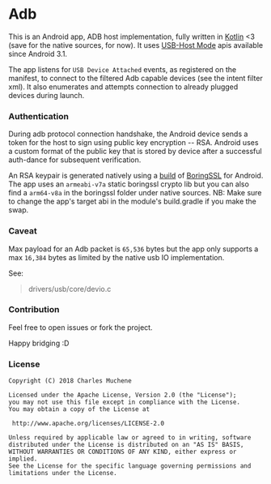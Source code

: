 # Adb
This is an Android app, ADB host implementation, fully written in [Kotlin](kotlinlang.org) <3 (save for the native sources, for now). It uses [USB-Host Mode](https://developer.android.com/guide/topics/connectivity/usb/host.html) apis available since Android 3.1.

The app listens for `USB Device Attached` events, as registered on the manifest, to connect to the filtered Adb capable devices (see the intent filter xml). It also enumerates and attempts connection to already plugged devices during launch.

### Authentication
During adb protocol connection handshake, the Android device sends a token for the host to sign using public key encryption -- RSA. Android uses a custom format of the public key that is stored by device after a successful auth-dance for subsequent verification.

An RSA keypair is generated natively using a [build](https://github.com/google/boringssl/blob/master/BUILDING.md#building-for-android) of [BoringSSL](https://github.com/google/boringssl) for Android. The app uses an `armeabi-v7a` static boringssl crypto lib but you can also find a `arm64-v8a` in the boringssl folder under native sources. NB: Make sure to change the app's target abi in the module's build.gradle if you make the swap.

### Caveat
Max payload for an Adb packet is `65,536` bytes but the app only supports a max `16,384` bytes as limited by the native usb IO implementation.

See:
> drivers/usb/core/devio.c

### Contribution
Feel free to open issues or fork the project.

Happy bridging :D

### License

```
Copyright (C) 2018 Charles Muchene

Licensed under the Apache License, Version 2.0 (the "License");
you may not use this file except in compliance with the License.
You may obtain a copy of the License at

 http://www.apache.org/licenses/LICENSE-2.0

Unless required by applicable law or agreed to in writing, software
distributed under the License is distributed on an "AS IS" BASIS,
WITHOUT WARRANTIES OR CONDITIONS OF ANY KIND, either express or implied.
See the License for the specific language governing permissions and
limitations under the License.
```
